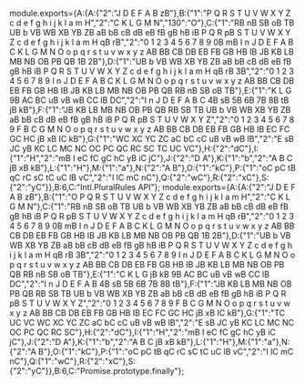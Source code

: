 module.exports={A:{A:{"2":"J D E F A B zB"},B:{"1":"P Q R S T U V W X Y Z c d e f g h i j k l a m H","2":"C K L G M N","130":"O"},C:{"1":"RB nB SB oB TB UB b VB WB XB YB ZB aB bB cB dB eB fB gB hB iB P Q R pB S T U V W X Y Z c d e f g h i j k l a m H qB rB","2":"0 1 2 3 4 5 6 7 8 9 0B mB I n J D E F A B C K L G M N O o p q r s t u v w x y z AB BB CB DB EB FB GB HB IB JB KB LB MB NB OB PB QB 1B 2B"},D:{"1":"UB b VB WB XB YB ZB aB bB cB dB eB fB gB hB iB P Q R S T U V W X Y Z c d e f g h i j k l a m H qB rB 3B","2":"0 1 2 3 4 5 6 7 8 9 I n J D E F A B C K L G M N O o p q r s t u v w x y z AB BB CB DB EB FB GB HB IB JB KB LB MB NB OB PB QB RB nB SB oB TB"},E:{"1":"K L G 9B AC BC uB vB wB CC lB DC","2":"I n J D E F A B C 4B sB 5B 6B 7B 8B tB jB kB"},F:{"1":"JB KB LB MB NB OB PB QB RB SB TB UB b VB WB XB YB ZB aB bB cB dB eB fB gB hB iB P Q R pB S T U V W X Y Z","2":"0 1 2 3 4 5 6 7 8 9 F B C G M N O o p q r s t u v w x y z AB BB CB DB EB FB GB HB IB EC FC GC HC jB xB IC kB"},G:{"1":"WC XC YC ZC aC bC cC uB vB wB lB","2":"E sB JC yB KC LC MC NC OC PC QC RC SC TC UC VC"},H:{"2":"dC"},I:{"1":"H","2":"mB I eC fC gC hC yB iC jC"},J:{"2":"D A"},K:{"1":"b","2":"A B C jB xB kB"},L:{"1":"H"},M:{"1":"a"},N:{"2":"A B"},O:{"1":"kC"},P:{"1":"oC pC tB qC rC sC tC uC lB vC","2":"I lC mC nC"},Q:{"2":"wC"},R:{"2":"xC"},S:{"2":"yC"}},B:6,C:"Intl.PluralRules API"};
                                                                                                                                                                                                                                                                                                                                                                                                                                                                                                                                                                                                                                                                                                                                                                                                                                                                                                                                                                                                                                                                                                                                                                                                                                                                                                                                                                                                                                                                                                                                                                                                                                                                                                                                                                                                                                                                                                                                                                                                                                                                                                                                                                                                                                                                                                                                                                                                                                                                                                                                                                                                                                                                                                                                                                                                                                           module.exports={A:{A:{"2":"J D E F A B zB"},B:{"1":"O P Q R S T U V W X Y Z c d e f g h i j k l a m H","2":"C K L G M N"},C:{"1":"RB nB SB oB TB UB b VB WB XB YB ZB aB bB cB dB eB fB gB hB iB P Q R pB S T U V W X Y Z c d e f g h i j k l a m H qB rB","2":"0 1 2 3 4 5 6 7 8 9 0B mB I n J D E F A B C K L G M N O o p q r s t u v w x y z AB BB CB DB EB FB GB HB IB JB KB LB MB NB OB PB QB 1B 2B"},D:{"1":"UB b VB WB XB YB ZB aB bB cB dB eB fB gB hB iB P Q R S T U V W X Y Z c d e f g h i j k l a m H qB rB 3B","2":"0 1 2 3 4 5 6 7 8 9 I n J D E F A B C K L G M N O o p q r s t u v w x y z AB BB CB DB EB FB GB HB IB JB KB LB MB NB OB PB QB RB nB SB oB TB"},E:{"1":"C K L G jB kB 9B AC BC uB vB wB CC lB DC","2":"I n J D E F A B 4B sB 5B 6B 7B 8B tB"},F:{"1":"JB KB LB MB NB OB PB QB RB SB TB UB b VB WB XB YB ZB aB bB cB dB eB fB gB hB iB P Q R pB S T U V W X Y Z","2":"0 1 2 3 4 5 6 7 8 9 F B C G M N O o p q r s t u v w x y z AB BB CB DB EB FB GB HB IB EC FC GC HC jB xB IC kB"},G:{"1":"TC UC VC WC XC YC ZC aC bC cC uB vB wB lB","2":"E sB JC yB KC LC MC NC OC PC QC RC SC"},H:{"2":"dC"},I:{"1":"H","2":"mB I eC fC gC hC yB iC jC"},J:{"2":"D A"},K:{"1":"b","2":"A B C jB xB kB"},L:{"1":"H"},M:{"1":"a"},N:{"2":"A B"},O:{"1":"kC"},P:{"1":"oC pC tB qC rC sC tC uC lB vC","2":"I lC mC nC"},Q:{"1":"wC"},R:{"2":"xC"},S:{"2":"yC"}},B:6,C:"Promise.prototype.finally"};
                                                                             
